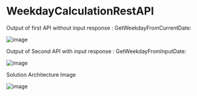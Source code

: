 # WeekdayCalculationRestAPI
Output of first API without input response : GetWeekdayFromCurrentDate:

![image](https://user-images.githubusercontent.com/43945427/189863278-996d4637-b1de-4440-998e-c8921a7f570f.png)

Output of Second API with input response : GetWeekdayFromInputDate:

![image](https://user-images.githubusercontent.com/43945427/189863746-005b3178-180b-48cf-8c2a-7893456d9de5.png)

Solution Architecture Image

![image](https://user-images.githubusercontent.com/43945427/189865524-e65c69dd-c23f-49e2-b60b-cb53f5c10f00.png)

